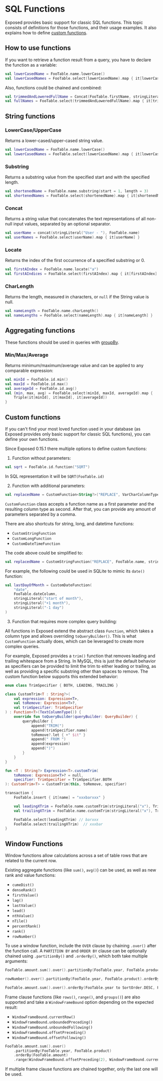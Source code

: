 <show-structure for="chapter,procedure" depth="2"/>

# SQL Functions

Exposed provides basic support for classic SQL functions. This topic consists of definitions for those functions, and their 
usage examples. It also explains how to define [custom functions](#custom-functions).

## How to use functions
If you want to retrieve a function result from a query, you have to declare the function as a variable:
```kotlin
val lowerCasedName = FooTable.name.lowerCase()
val lowerCasedNames = FooTable.select(lowerCasedName).map { it[lowerCasedName] }

``` 
Also, functions could be chained and combined:
```kotlin
val trimmedAndLoweredFullName = Concat(FooTable.firstName, stringLiteral(" "), FooTable.lastName).trim().lowerCase()
val fullNames = FooTable.select(trimmedAndLoweredFullName).map { it[trimmedAndLoweredFullName] }

```

## String functions
### LowerCase/UpperCase
Returns a lower-cased/upper-cased string value.
```kotlin
val lowerCasedName = FooTable.name.lowerCase()
val lowerCasedNames = FooTable.select(lowerCasedName).map { it[lowerCasedName] }

```
### Substring
Returns a substring value from the specified start and with the specified length.
```kotlin
val shortenedName = FooTable.name.substring(start = 1, length = 3)
val shortenedNames = FooTable.select(shortenedName).map { it[shortenedName] }

```
### Concat
Returns a string value that concatenates the text representations of all non-null input values, separated by an optional separator.
```kotlin
val userName = concat(stringLiteral("User - "), FooTable.name)
val userNames = FooTable.select(userName).map { it[userName] }

```
### Locate
Returns the index of the first occurrence of a specified substring or 0.
```kotlin
val firstAIndex = FooTable.name.locate("a")
val firstAIndices = FooTable.select(firstAIndex).map { it[firstAIndex] }

```
### CharLength
Returns the length, measured in characters, or `null` if the String value is null.
```kotlin
val nameLength = FooTable.name.charLength()
val nameLengths = FooTable.select(nameLength).map { it[nameLength] }

```

## Aggregating functions
These functions should be used in queries with [groupBy](DSL-Querying-data.topic#group-by).
### Min/Max/Average
Returns minimum/maximum/average value and can be applied to any comparable expression:
```kotlin
val minId = FooTable.id.min()
val maxId = FooTable.id.max()
val averageId = FooTable.id.avg()
val (min, max, avg) = FooTable.select(minId, maxId, averageId).map { 
    Triple(it[minId], it[maxId], it[averageId]) 
}

```

## Custom functions
If you can't find your most loved function used in your database (as Exposed provides only basic support for classic SQL functions), you can define your own functions.

Since Exposed 0.15.1 there multiple options to define custom functions:
1. Function without parameters:
```kotlin
val sqrt = FooTable.id.function("SQRT")
```
In SQL representation it will be `SQRT(FooTable.id)`

2. Function with additional parameters:
```kotlin
val replacedName = CustomFunction<String?>("REPLACE", VarCharColumnType(), FooTable.name, stringParam("foo"), stringParam("bar"))

``` 
`CustomFunction` class accepts a function name as a first parameter and the resulting column type as second. After that, you can provide any amount of parameters separated by a comma.

There are also shortcuts for string, long, and datetime functions:
* `CustomStringFunction`
* `CustomLongFunction`
* `CustomDateTimeFunction`

The code above could be simplified to:
```kotlin
val replacedName = CustomStringFunction("REPLACE", FooTable.name, stringParam("foo"), stringParam("bar"))

``` 
For example, the following could be used in SQLite to mimic its `date()` function:
```kotlin
val lastDayOfMonth = CustomDateFunction(
    "date",
    FooTable.dateColumn,
    stringLiteral("start of month"),
    stringLiteral("+1 month"),
    stringLiteral("-1 day")
)
```
3. Function that requires more complex query building:

All functions in Exposed extend the abstract class `Function`, which takes a column type and allows overriding `toQueryBuilder()`. This is what `CustomFunction` actually does, which can be leveraged to create more complex queries.

For example, Exposed provides a `trim()` function that removes leading and trailing whitespace from a String. In MySQL, this is just the default behavior as specifiers can be provided to limit the trim to either leading or trailing, as well as providing a specific substring other than spaces to remove. The custom function below supports this extended behavior:
```kotlin
enum class TrimSpecifier { BOTH, LEADING, TRAILING }

class CustomTrim<T : String?>(
    val expression: Expression<T>,
    val toRemove: Expression<T>?,
    val trimSpecifier: TrimSpecifier
) : Function<T>(TextColumnType()) {
    override fun toQueryBuilder(queryBuilder: QueryBuilder) {
        queryBuilder {
            append("TRIM(")
            append(trimSpecifier.name)
            toRemove?.let { +" $it" }
            append(" FROM ")
            append(expression)
            append(")")
        }
    }
}

fun <T : String?> Expression<T>.customTrim(
    toRemove: Expression<T>? = null,
    specifier: TrimSpecifier = TrimSpecifier.BOTH
): CustomTrim<T> = CustomTrim(this, toRemove, specifier)

transaction {
    FooTable.insert { it[name] = "xxxbarxxx" }

    val leadingXTrim = FooTable.name.customTrim(stringLiteral("x"), TrimSpecifier.LEADING)
    val trailingXTrim = FooTable.name.customTrim(stringLiteral("x"), TrimSpecifier.TRAILING)

    FooTable.select(leadingXTrim) // barxxx
    FooTable.select(trailingXTrim)  // xxxbar
}

```

## Window Functions

Window functions allow calculations across a set of table rows that are related to the current row.

Existing aggregate functions (like `sum()`, `avg()`) can be used, as well as new rank and value functions:
* `cumeDist()`
* `denseRank()`
* `firstValue()`
* `lag()`
* `lastValue()`
* `lead()`
* `nthValue()`
* `nTile()`
* `percentRank()`
* `rank()`
* `rowNumber()`

To use a window function, include the `OVER` clause by chaining `.over()` after the function call. A `PARTITION BY` and 
`ORDER BY` clause can be optionally chained using `.partitionBy()` and `.orderBy()`, which both take multiple arguments:
```kotlin
FooTable.amount.sum().over().partitionBy(FooTable.year, FooTable.product).orderBy(FooTable.amount)

rowNumber().over().partitionBy(FooTable.year, FooTable.product).orderBy(FooTable.amount)

FooTable.amount.sum().over().orderBy(FooTable.year to SortOrder.DESC, FooTable.product to SortOrder.ASC_NULLS_FIRST)
```
Frame clause functions (like `rows()`, `range()`, and `groups()`) are also supported and take a `WindowFrameBound` option 
depending on the expected result:
* `WindowFrameBound.currentRow()`
* `WindowFrameBound.unboundedPreceding()`
* `WindowFrameBound.unboundedFollowing()`
* `WindowFrameBound.offsetPreceding()`
* `WindowFrameBound.offsetFollowing()`
```kotlin
FooTable.amount.sum().over()
    .partitionBy(FooTable.year, FooTable.product)
    .orderBy(FooTable.amount)
    .range(WindowFrameBound.offsetPreceding(2), WindowFrameBound.currentRow())
```

<note>
If multiple frame clause functions are chained together, only the last one will be used.
</note>
